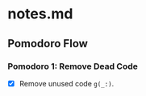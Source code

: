 # notes.md

## Pomodoro Flow

### Pomodoro 1: Remove Dead Code
  - [x] Remove unused code `g(_:)`.

